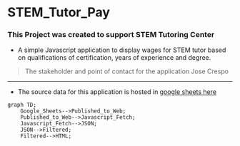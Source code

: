 # STEM_Tutor_Pay
### This Project was created to support STEM Tutoring Center
- A simple Javascript application to display wages for STEM tutor based on qualifications of certification, years of experience and degree. 
> The stakeholder and point of contact for the application Jose Crespo
---
- The source data for this application is hosted in [google sheets here](https://docs.google.com/spreadsheets/d/1CyKmLCEJs2mGhd8ZYxi-MT1vyfx-EngK7AwlUdh5H4I/edit?ts=5d9b6ced#gid=91226759)

```mermaid
graph TD;
    Google_Sheets-->Published_to_Web;
    Published_to_Web-->Javascript_Fetch;
    Javascript_Fetch-->JSON;
    JSON-->Filtered;
    Filtered-->HTML;
```
